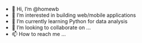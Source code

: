- 👋 Hi, I’m @homewb
- 👀 I’m interested in building web/mobile applications
- 🌱 I’m currently learning Python for data analysis
- 💞️ I’m looking to collaborate on ...
- 📫 How to reach me ...

<!---
homewb/homewb is a ✨ special ✨ repository because its `README.md` (this file) appears on your GitHub profile.
You can click the Preview link to take a look at your changes.
--->
